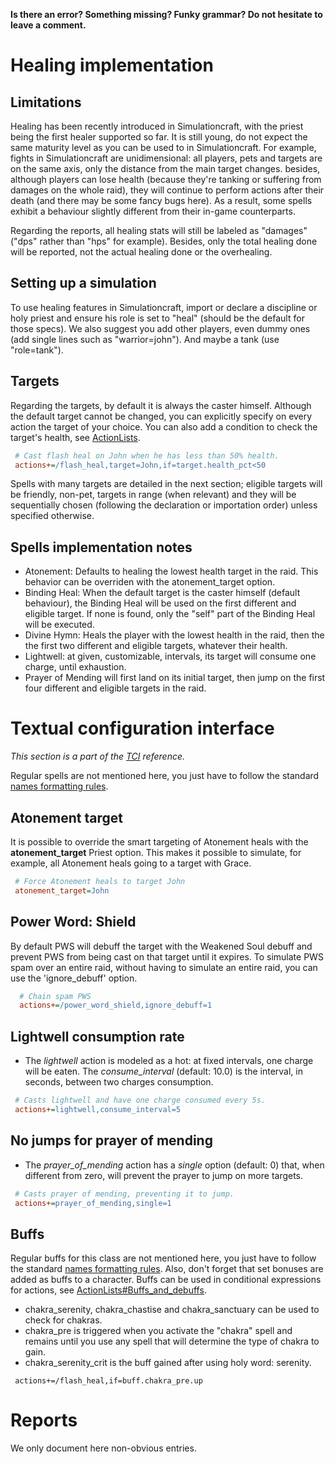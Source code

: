 **Is there an error? Something missing? Funky grammar? Do not hesitate to leave a comment.**



# Healing implementation
## Limitations
Healing has been recently introduced in Simulationcraft, with the priest being the first healer supported so far. It is still young, do not expect the same maturity level as you can be used to in Simulationcraft. For example, fights in Simulationcraft are unidimensional: all players, pets and targets are on the same axis, only the distance from the main target changes. besides, although players can lose health (because they're tanking or suffering from damages on the whole raid), they will continue to perform actions after their death (and there may be some fancy bugs here). As a result, some spells exhibit a behaviour slightly different from their in-game counterparts.

Regarding the reports, all healing stats will still be labeled as "damages" ("dps" rather than "hps" for example). Besides, only the total healing done will be reported, not the actual healing done or the overhealing.

## Setting up a simulation
To use healing features in Simulationcraft, import or declare a discipline or holy priest and ensure his role is set to "heal" (should be the default for those specs). We also suggest you add other players, even dummy ones (add single lines such as "warrior=john"). And maybe a tank (use "role=tank").

## Targets
Regarding the targets, by default it is always the caster himself. Although the default target cannot be changed, you can explicitly specify on every action the target of your choice. You can also add a condition to check the target's health, see [ActionLists](ActionLists).
```ini
 # Cast flash heal on John when he has less than 50% health.
 actions+=/flash_heal,target=John,if=target.health_pct<50
```

Spells with many targets are detailed in the next section; eligible targets will be friendly, non-pet, targets in range (when relevant) and they will be sequentially chosen (following the declaration or importation order) unless specified otherwise.

## Spells implementation notes
* Atonement: Defaults to healing the lowest health target in the raid. This behavior can be overriden with the atonement\_target option.
* Binding Heal: When the default target is the caster himself (default behaviour), the Binding Heal will be used on the first different and eligible target. If none is found, only the "self" part of the Binding Heal will be executed.
* Divine Hymn: Heals the player with the lowest health in the raid, then the the first two different and eligible targets, whatever their health.
* Lightwell: at given, customizable, intervals, its target will consume one charge, until exhaustion.
* Prayer of Mending will first land on its initial target, then jump on the first four different and eligible targets in the raid.

# Textual configuration interface
_This section is a part of the [TCI](TextualConfigurationInterface) reference._

Regular spells are not mentioned here, you just have to follow the standard [names formatting rules](TextualConfigurationInterface#Names_formatting).

## Atonement target
It is possible to override the smart targeting of Atonement heals with the **atonement\_target** Priest option. This makes it possible to simulate, for example, all Atonement heals going to a target with Grace.
```ini
 # Force Atonement heals to target John
 atonement_target=John
```

## Power Word: Shield
By default PWS will debuff the target with the Weakened Soul debuff and prevent PWS from being cast on that target until it expires. To simulate PWS spam over an entire raid, without having to simulate an entire raid, you can use the 'ignore\_debuff' option.
```ini
  # Chain spam PWS
  actions+=/power_word_shield,ignore_debuff=1
```

## Lightwell consumption rate
* The _lightwell_ action is modeled as a hot: at fixed intervals, one charge will be eaten. The _consume\_interval_ (default: 10.0) is the interval, in seconds, between two charges consumption.
```ini
 # Casts lightwell and have one charge consumed every 5s.
 actions+=lightwell,consume_interval=5
```

## No jumps for prayer of mending
* The _prayer\_of\_mending_ action has a _single_ option (default: 0) that, when different from zero, will prevent the prayer to jump on more targets.
```ini
 # Casts prayer of mending, preventing it to jump.
 actions+=prayer_of_mending,single=1
```

## Buffs
Regular buffs for this class are not mentioned here, you just have to follow the standard [names formatting rules](TextualConfigurationInterface#Names_formatting.md). Also, don't forget that set bonuses are added as buffs to a character. Buffs can be used in conditional expressions for actions, see [ActionLists#Buffs\_and\_debuffs](ActionLists#Buffs_and_debuffs).

* chakra\_serenity, chakra\_chastise and chakra\_sanctuary can be used to check for chakras.
* chakra\_pre is triggered when you activate the "chakra" spell and remains until you use any spell that will determine the type of chakra to gain.
* chakra\_serenity\_crit is the buff gained after using holy word: serenity.
```cini
 actions+=/flash_heal,if=buff.chakra_pre.up
```

# Reports
We only document here non-obvious entries.